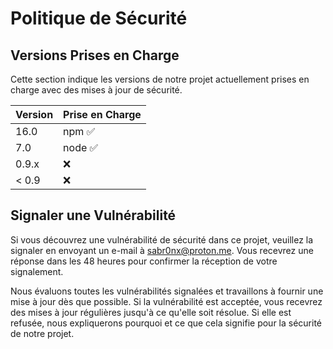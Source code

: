 # Politique de Sécurité

## Versions Prises en Charge

Cette section indique les versions de notre projet actuellement prises en charge avec des mises à jour de sécurité.

| Version | Prise en Charge    |
| ------- | ------------------ |
| 16.0    | npm :white_check_mark: |
| 7.0     | node :white_check_mark:                 |
| 0.9.x   | :x:                |
| < 0.9   | :x:                |

## Signaler une Vulnérabilité

Si vous découvrez une vulnérabilité de sécurité dans ce projet, veuillez la signaler en envoyant un e-mail à sabr0nx@proton.me. Vous recevrez une réponse dans les 48 heures pour confirmer la réception de votre signalement.

Nous évaluons toutes les vulnérabilités signalées et travaillons à fournir une mise à jour dès que possible. Si la vulnérabilité est acceptée, vous recevrez des mises à jour régulières jusqu'à ce qu'elle soit résolue. Si elle est refusée, nous expliquerons pourquoi et ce que cela signifie pour la sécurité de notre projet.

